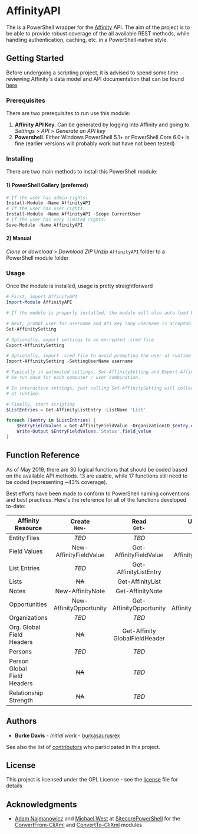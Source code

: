 # AffinityAPI

The is a PowerShell wrapper for the [Affinity](https://www.affinity.co) API. The aim of the project is to be able to provide robust coverage of the all available REST methods, while handling authentication, caching, etc. in a PowerShell-native style.

## Getting Started

Before undergoing a scripting project, it is advised to spend some time reviewing Affinity's data model and API documentation that can be found [here](https://api-docs.affinity.co).

### Prerequisites

There are two prerequisites to run use this module:
1. **Affinity API Key**. Can be generated by logging into Affinity and going to *Settings* > *API* > *Generate an API key*
2. **Powershell**. Either Windows PowerShell 5.1+ or PowerShell Core 6.0+ is fine (earlier versions will probably work but have not been tested)

### Installing

There are two main methods to install this PowerShell module:

#### 1) PowerShell Gallery (preferred)

```powershell
# If the user has admin rights:
Install-Module -Name AffinityAPI
# If the user has user rights:
Install-Module -Name AffinityAPI -Scope CurrentUser
# If the user has very limited rights:
Save-Module -Name AffinityAPI
```
#### 2) Manual


*Clone or download* > *Download ZIP*
Unzip `AffinityAPI` folder to a PowerShell module folder


### Usage
Once the module is installed, usage is pretty straightforward

```powershell
# First, import AffinityAPI
Import-Module AffinityAPI

# If the module is properly installed, the module will also auto-load based on functions called

# Next, prompt user for username and API key (any username is acceptable)
Set-AffinitySetting         

# Optionally, export settings to an encrypted .cred file
Export-AffinitySetting

# Optionally, import .cred file to avoid prompting the user at runtime
Import-AffinitySetting -SettingUserName username

# Typically in automated settings, Set-AffinitySetting and Export-AffinitySetting would only 
# be run once for each computer / user combination.

# In interactive settings, just calling Set-AffinitySetting will collect the user's credentials
# at runtime.

# Finally, start scripting
$ListEntries = Get-AffinityListEntry -ListName 'List'

foreach ($entry in $ListEntries) {
    $EntryFieldValues = Get-AffinityFieldValue -OrganizationID $entry.entity.id -ListID $entry.list_id -Expand
    Write-Output $EntryFieldValues.'Status'.field_value
}
```

## Function Reference

As of May 2019, there are 30 logical functions that should be coded based on the available API methods. 13 are usable, while 17 functions still need to be coded (representing ~43% coverage).

Best efforts have been made to conform to PowerShell naming conventions and best practices. Here's the reference for all of the functions developed to-date:

| Affinity<br/>Resource           | Create<br/>`New-`       | Read<br/>`Get-`                | Update<br/>`Set-`       | Delete<br/>`Remove-`       | Search<br/>`Find-`|
| ------------------------------- |:-----------------------:|:------------------------------:|:-----------------------:|:--------------------------:|:-----------------:|
| Entity Files                    | *TBD*                   | *TBD*                          | ~~NA~~                  | ~~NA~~                     | ~~NA~~            |
| Field Values                    | New-AffinityFieldValue  | Get-AffinityFieldValue         | Set-AffinityFieldValue  | Remove-AffinityFieldValue  | ~~NA~~            |
| List Entries                    | *TBD*                   | Get-AffinityListEntry          | ~~NA~~                  | *TBD*                      | ~~NA~~            |
| Lists                           | ~~NA~~                  | Get-AffinityList               | ~~NA~~                  | ~~NA~~                     | ~~NA~~            |
| Notes                           | New-AffinityNote        | Get-AffinityNote               | ~~NA~~                  | ~~NA~~                     | ~~NA~~            |
| Opportunities                   | New-AffinityOpportunity | Get-AffinityOpportunity        | Set-AffinityOpportunity | Remove-AffinityOpportunity | *TBD*             |
| Organizations                   | *TBD*                   | *TBD*                          | *TBD*                   | *TBD*                      | *TBD*             |
| Org. Global<br/>Field Headers   | ~~NA~~                | Get-Affinity<br/>GlobalFieldHeader | ~~NA~~                | ~~NA~~                     | ~~NA~~            |
| Persons                         | *TBD*                   | *TBD*                          | *TBD*                   | *TBD*                      | *TBD*             |
| Person Global<br/>Field Headers | ~~NA~~                  | *TBD*                          | ~~NA~~                  | ~~NA~~                     | ~~NA~~            |
| Relationship<br/>Strength       | ~~NA~~                  | *TBD*                          | ~~NA~~                  | ~~NA~~                     | ~~NA~~            |

## Authors

* **Burke Davis** - *Initial work* - [burkasaurusrex](https://github.com/burkasaurusrex)

See also the list of [contributors](https://github.com/sorensoncapital/affinity-api-powershell-wrapper/graphs/contributors) who participated in this project.

## License

This project is licensed under the GPL License - see the [license](LICENSE) file for details

## Acknowledgments

* [Adam Najmanowicz](https://blog.najmanowicz.com) and [Michael West](https://michaellwest.blogspot.com) at [SitecorePowerShell](https://github.com/SitecorePowerShell) for the [ConvertFrom-CliXml](https://github.com/SitecorePowerShell/Console/blob/master/Modules/SPE/ConvertFrom-CliXml.ps1) and [ConvertTo-CliXml](https://github.com/SitecorePowerShell/Console/blob/master/Modules/SPE/ConvertTo-CliXml.ps1) modules
<!--stackedit_data:
eyJoaXN0b3J5IjpbOTI0NDUzOTMzXX0=
-->